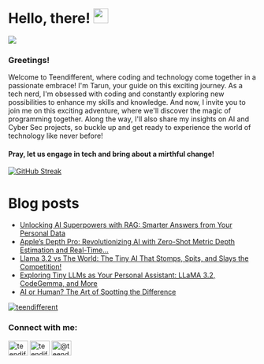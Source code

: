 # Hello, there! <img src="https://raw.githubusercontent.com/MartinHeinz/MartinHeinz/master/wave.gif" width="30px">
![](https://komarev.com/ghpvc/?username=teendifferent&color=brightgreen)

### Greetings! 
Welcome to Teendifferent, where coding and technology come together in a passionate embrace! I'm Tarun, your guide on this exciting journey. As a tech nerd, I'm obsessed with coding and constantly exploring new possibilities to enhance my skills and knowledge. And now, I invite you to join me on this exciting adventure, where we'll discover the magic of programming together. Along the way, I'll also share my insights on AI and Cyber Sec projects, so buckle up and get ready to experience the world of technology like never before!

#### Pray, let us engage in tech and bring about a mirthful change!

[![GitHub Streak](https://streak-stats.demolab.com?user=teendifferent&theme=tokyonight&hide_border=true&background=EB545400)](https://git.io/streak-stats)

# Blog posts

<!-- BLOG-POST-LIST:START -->
- [Unlocking AI Superpowers with RAG: Smarter Answers from Your Personal Data](https://medium.com/@teendifferent/unlocking-ai-superpowers-with-rag-smarter-answers-from-your-personal-data-c6accabf013c?source=rss-9ecb664d87c1------2)
- [Apple’s Depth Pro: Revolutionizing AI with Zero-Shot Metric Depth Estimation and Real-Time…](https://medium.com/@teendifferent/apples-depth-pro-revolutionizing-ai-with-zero-shot-metric-depth-estimation-and-real-time-04d6eeb94f5d?source=rss-9ecb664d87c1------2)
- [Llama 3.2 vs The World: The Tiny AI That Stomps, Spits, and Slays the Competition!](https://medium.com/@teendifferent/llama-3-2-vs-the-world-the-tiny-ai-that-stomps-spits-and-slays-the-competition-bb9f204f02a3?source=rss-9ecb664d87c1------2)
- [Exploring Tiny LLMs as Your Personal Assistant: LLaMA 3.2, CodeGemma, and More](https://medium.com/@teendifferent/exploring-tiny-llms-as-your-personal-assistant-llama-3-2-codegemma-and-more-679f5455c8c4?source=rss-9ecb664d87c1------2)
- [AI or Human? The Art of Spotting the Difference](https://medium.com/@teendifferent/ai-or-human-the-art-of-spotting-the-difference-20442a4d9d0a?source=rss-9ecb664d87c1------2)
<!-- BLOG-POST-LIST:END -->


<p align="left"> <a href="https://github.com/ryo-ma/github-profile-trophy"><img src="https://github-profile-trophy.vercel.app/?username=teendifferent&theme=dracula" alt="teendifferent" /></a> </p>

<h3 align="left">Connect with me:</h3>
<p align="left">
<a href="https://twitter.com/teendifferent2" target="blank"><img align="center" src="https://raw.githubusercontent.com/rahuldkjain/github-profile-readme-generator/master/src/images/icons/Social/twitter.svg" alt="teendifferent2" height="30" width="40" /></a>
<a href="https://instagram.com/teendifferent7" target="blank"><img align="center" src="https://raw.githubusercontent.com/rahuldkjain/github-profile-readme-generator/master/src/images/icons/Social/instagram.svg" alt="teendifferent7" height="30" width="40" /></a>
<a href="https://medium.com/@teendifferent7" target="blank"><img align="center" src="https://raw.githubusercontent.com/rahuldkjain/github-profile-readme-generator/master/src/images/icons/Social/medium.svg" alt="@teendifferent7" height="30" width="40" /></a>
</p>

<!--
**REDDITARUN/REDDITARUN** is a ✨ _special_ ✨ repository because its `README.md` (this file) appears on your GitHub profile.

Here are some ideas to get you started:

- 🔭 I’m currently working on ...
- 🌱 I’m currently learning ...
- 👯 I’m looking to collaborate on ...
- 🤔 I’m looking for help with ...
- 💬 Ask me about ...
- 📫 How to reach me: ...
- 😄 Pronouns: ...
- ⚡ Fun fact: ...
-->
